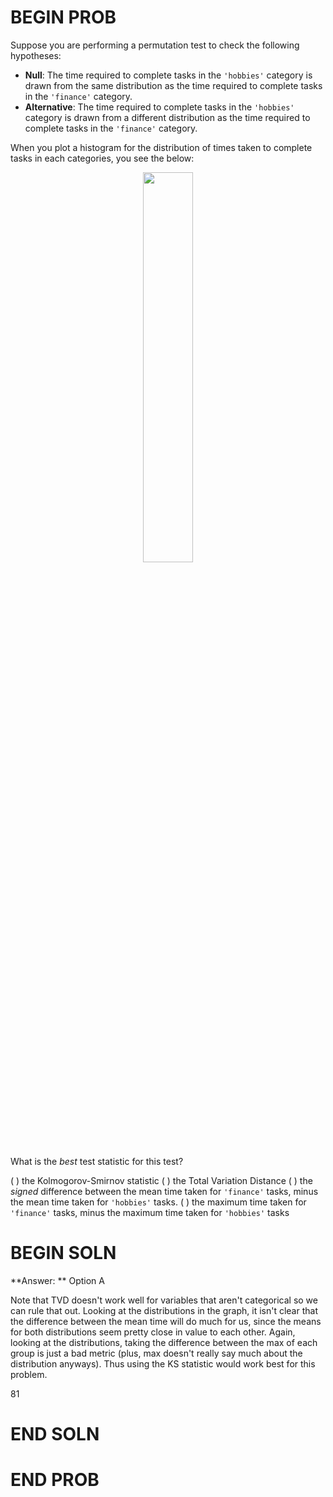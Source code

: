 # BEGIN PROB

Suppose you are performing a permutation test to check the following hypotheses:

 - **Null**: The time required to complete tasks in the `'hobbies'` category is drawn from the same distribution as the time required to complete tasks in the `'finance'` category.
 - **Alternative**: The time required to complete tasks in the `'hobbies'` category is drawn from a different distribution as the time required to complete tasks in the `'finance'` category.

When you plot a histogram for the distribution of times taken to complete tasks in each categories, you see the below:

<center><img src='../assets/images/fa22-midterm/minutes-hobbies_and_finance.png' width=40%></center>

What is the *best* test statistic for this test?

( ) the Kolmogorov-Smirnov statistic
( ) the Total Variation Distance
( ) the *signed* difference between the mean time taken for `'finance'` tasks, minus the mean time taken for `'hobbies'` tasks.
( ) the maximum time taken for `'finance'` tasks, minus the maximum time taken for `'hobbies'` tasks

# BEGIN SOLN
**Answer: ** Option A

Note that TVD doesn't work well for variables that aren't categorical so we can rule that out. Looking at the distributions in the graph, it isn't clear that the difference between the mean time will do much for us, since the means for both distributions seem pretty close in value to each other. Again, looking at the distributions, taking the difference between the max of each group is just a bad metric (plus, max doesn't really say much about the distribution anyways). Thus using the KS statistic would work best for this problem.

<average>81</average>

# END SOLN

# END PROB